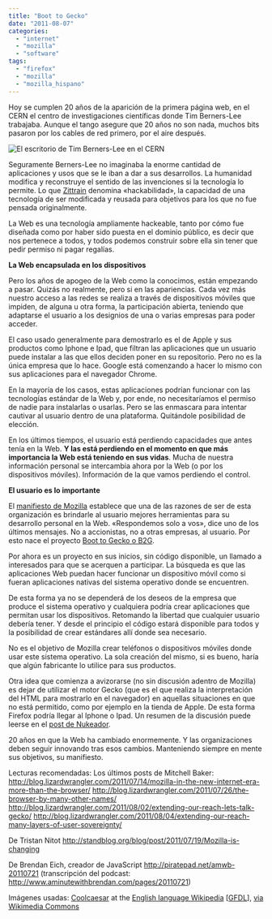 ```yaml
---
title: "Boot to Gecko"
date: "2011-08-07"
categories: 
  - "internet"
  - "mozilla"
  - "software"
tags: 
  - "firefox"
  - "mozilla"
  - "mozilla_hispano"
---
```


Hoy se cumplen 20 años de la aparición de la primera página web, en el CERN el centro de investigaciones científicas donde Tim Berners-Lee trabajaba. Aunque el tango asegure que 20 años no son nada, muchos bits pasaron por los cables de red primero, por el aire después.

![El escritorio de Tim Berners-Lee en el CERN](images/First_Web_Server.jpg "El escritorio de Tim Berners-Lee")

Seguramente Berners-Lee no imaginaba la enorme cantidad de aplicaciones y usos que se le iban a dar a sus desarrollos. La humanidad modifica y reconstruye el sentido de las invenciones si la tecnología lo permite. Lo que [Zittrain](http://futureoftheinternet.org/ "El futuro de Internet, y como detenerlo") denomina «hackabilidad», la capacidad de una tecnología de ser modificada y reusada para objetivos para los que no fue pensada originalmente.

La Web es una tecnología ampliamente hackeable, tanto por cómo fue diseñada como por haber sido puesta en el dominio público, es decir que nos pertenece a todos, y todos podemos construir sobre ella sin tener que pedir permiso ni pagar regalías.

**La Web encapsulada en los dispositivos**

Pero los años de apogeo de la Web como la conocimos, están empezando a pasar. Quizás no realmente, pero si en las apariencias. Cada vez más nuestro acceso a las redes se realiza a través de dispositivos móviles que impiden, de alguna u otra forma, la participación abierta, teniendo que adaptarse el usuario a los designios de una o varias empresas para poder acceder.

El caso usado generalmente para demostrarlo es el de Apple y sus productos como Iphone e Ipad, que filtran las aplicaciones que un usuario puede instalar a las que ellos deciden poner en su repositorio. Pero no es la única empresa que lo hace. Google está comenzando a hacer lo mismo con sus aplicaciones para el navegador Chrome.

En la mayoría de los casos, estas aplicaciones podrían funcionar con las tecnologías estándar de la Web y, por ende, no necesitaríamos el permiso de nadie para instalarlas o usarlas. Pero se las enmascara para intentar cautivar al usuario dentro de una plataforma. Quitándole posibilidad de elección.

En los últimos tiempos, el usuario está perdiendo capacidades que antes tenía en la Web. **Y las está perdiendo en el momento en que más importancia la Web está teniendo en sus vidas**. Mucha de nuestra información personal se intercambia ahora por la Web (o por los dispositivos móviles). Información de la que vamos perdiendo el control.

**El usuario es lo importante**

El [manifiesto de Mozilla](http://www.mozilla.org/about/manifesto "Manifiesto de Mozilla") establece que una de las razones de ser de esta organización es brindarle al usuario mejores herramientas para su desarrollo personal en la Web. «Respondemos solo a vos», dice uno de los últimos mensajes. No a accionistas, no a otras empresas, al usuario. Por esto nace el proyecto [Boot to Gecko o B2G](https://wiki.mozilla.org/B2G "Página wiki de Boot to Gecko").

Por ahora es un proyecto en sus inicios, sin código disponible, un llamado a interesados para que se acerquen a participar. La búsqueda es que las aplicaciones Web puedan hacer funcionar un dispositivo móvil como si fueran aplicaciones nativas del sistema operativo donde se encuentren.

De esta forma ya no se dependerá de los deseos de la empresa que produce el sistema operativo y cualquiera podría crear aplicaciones que permitan usar los dispositivos. Retomando la libertad que cualquier usuario debería tener. Y desde el principio el código estará disponible para todos y la posibilidad de crear estándares allí donde sea necesario.

No es el objetivo de Mozilla crear teléfonos o dispositivos móviles donde usar este sistema operativo. La sola creación del mismo, si es bueno, haría que algún fabricante lo utilice para sus productos.

Otra idea que comienza a avizorarse (no sin discusión adentro de Mozilla) es dejar de utilizar el motor Gecko (que es el que realiza la interpretación del HTML para mostrarlo en el navegador) en aquellas situaciones en que no está permitido, como por ejemplo en la tienda de Apple. De esta forma Firefox podría llegar al Iphone o Ipad. Un resumen de la discusión puede leerse en el [post de Nukeador](http://www.nukeador.com/13/07/2011/objetivos-mozilla-y-sistemas-operativos/ "Mozilla y los diferentes sistemas operativos").

20 años en que la Web ha cambiado enormemente. Y las organizaciones deben seguir innovando tras esos cambios. Manteniendo siempre en mente sus objetivos, su manifiesto.

Lecturas recomendadas: Los últimos posts de Mitchell Baker: http://blog.lizardwrangler.com/2011/07/14/mozilla-in-the-new-internet-era-more-than-the-browser/ http://blog.lizardwrangler.com/2011/07/26/the-browser-by-many-other-names/ http://blog.lizardwrangler.com/2011/08/02/extending-our-reach-lets-talk-gecko/ http://blog.lizardwrangler.com/2011/08/04/extending-our-reach-many-layers-of-user-sovereignty/

De Tristan Nitot http://standblog.org/blog/post/2011/07/19/Mozilla-is-changing

De Brendan Eich, creador de JavaScript http://piratepad.net/amwb-20110721 (transcripción del podcast: http://www.aminutewithbrendan.com/pages/20110721)

Imágenes usadas: [Coolcaesar](http://en.wikipedia.org/wiki/User:Coolcaesar "en:User:Coolcaesar") at the [English language Wikipedia](http://en.wikipedia.org/wiki/ "en:") \[[GFDL](www.gnu.org/copyleft/fdl.html)\], [via Wikimedia Commons](http://commons.wikimedia.org/wiki/File:First_Web_Server.jpg)

